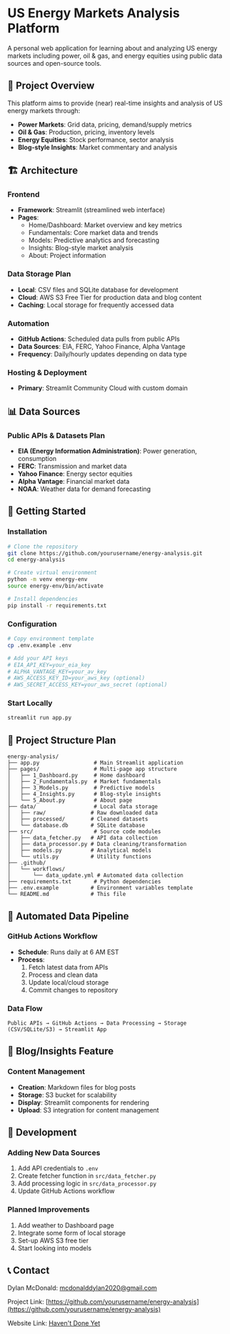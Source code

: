 # US Energy Markets Analysis Platform

A personal web application for learning about and analyzing US energy markets including power, oil & gas, and energy equities using public data sources and open-source tools.

## 🎯 Project Overview

This platform aims to provide (near) real-time insights and analysis of US energy markets through:
- **Power Markets**: Grid data, pricing, demand/supply metrics
- **Oil & Gas**: Production, pricing, inventory levels
- **Energy Equities**: Stock performance, sector analysis
- **Blog-style Insights**: Market commentary and analysis

## 🏗️ Architecture

### Frontend
- **Framework**: Streamlit (streamlined web interface)
- **Pages**: 
  - Home/Dashboard: Market overview and key metrics
  - Fundamentals: Core market data and trends
  - Models: Predictive analytics and forecasting
  - Insights: Blog-style market analysis
  - About: Project information

### Data Storage Plan
- **Local**: CSV files and SQLite database for development
- **Cloud**: AWS S3 Free Tier for production data and blog content
- **Caching**: Local storage for frequently accessed data

### Automation
- **GitHub Actions**: Scheduled data pulls from public APIs
- **Data Sources**: EIA, FERC, Yahoo Finance, Alpha Vantage
- **Frequency**: Daily/hourly updates depending on data type

### Hosting & Deployment
- **Primary**: Streamlit Community Cloud with custom domain

## 📊 Data Sources

### Public APIs & Datasets Plan
- **EIA (Energy Information Administration)**: Power generation, consumption
- **FERC**: Transmission and market data  
- **Yahoo Finance**: Energy sector equities
- **Alpha Vantage**: Financial market data
- **NOAA**: Weather data for demand forecasting

## 🚀 Getting Started

### Installation
```bash
# Clone the repository
git clone https://github.com/yourusername/energy-analysis.git
cd energy-analysis

# Create virtual environment
python -m venv energy-env
source energy-env/bin/activate

# Install dependencies
pip install -r requirements.txt
```

### Configuration
```bash
# Copy environment template
cp .env.example .env

# Add your API keys
# EIA_API_KEY=your_eia_key
# ALPHA_VANTAGE_KEY=your_av_key
# AWS_ACCESS_KEY_ID=your_aws_key (optional)
# AWS_SECRET_ACCESS_KEY=your_aws_secret (optional)
```

### Start Locally
```bash
streamlit run app.py
```

## 📁 Project Structure Plan

```
energy-analysis/
├── app.py                 # Main Streamlit application
├── pages/                 # Multi-page app structure
│   ├── 1_Dashboard.py     # Home dashboard
│   ├── 2_Fundamentals.py  # Market fundamentals
│   ├── 3_Models.py        # Predictive models
│   ├── 4_Insights.py      # Blog-style insights  
│   └── 5_About.py         # About page
├── data/                  # Local data storage
│   ├── raw/              # Raw downloaded data
│   ├── processed/        # Cleaned datasets
│   └── database.db       # SQLite database
├── src/                   # Source code modules
│   ├── data_fetcher.py   # API data collection
│   ├── data_processor.py # Data cleaning/transformation
│   ├── models.py         # Analytical models
│   └── utils.py          # Utility functions
├── .github/
│   └── workflows/
│       └── data_update.yml # Automated data collection
├── requirements.txt       # Python dependencies
├── .env.example          # Environment variables template
└── README.md             # This file
```

## 🔄 Automated Data Pipeline

### GitHub Actions Workflow
- **Schedule**: Runs daily at 6 AM EST
- **Process**: 
  1. Fetch latest data from APIs
  2. Process and clean data
  3. Update local/cloud storage
  4. Commit changes to repository

### Data Flow
```
Public APIs → GitHub Actions → Data Processing → Storage (CSV/SQLite/S3) → Streamlit App
```

## 📝 Blog/Insights Feature

### Content Management
- **Creation**: Markdown files for blog posts
- **Storage**: S3 bucket for scalability
- **Display**: Streamlit components for rendering
- **Upload**: S3 integration for content management



## 🔧 Development

### Adding New Data Sources
1. Add API credentials to `.env`
2. Create fetcher function in `src/data_fetcher.py`
3. Add processing logic in `src/data_processor.py`
4. Update GitHub Actions workflow

### Planned Improvements
1. Add weather to Dashboard page
2. Integrate some form of local storage
3. Set-up AWS S3 free tier
4. Start looking into models

## 📞 Contact

Dylan McDonald: mcdonalddylan2020@gmail.com

Project Link: [https://github.com/yourusername/energy-analysis](https://github.com/yourusername/energy-analysis)

Website Link: [Haven't Done Yet](https://github.com/yourusername/energy-analysis)
